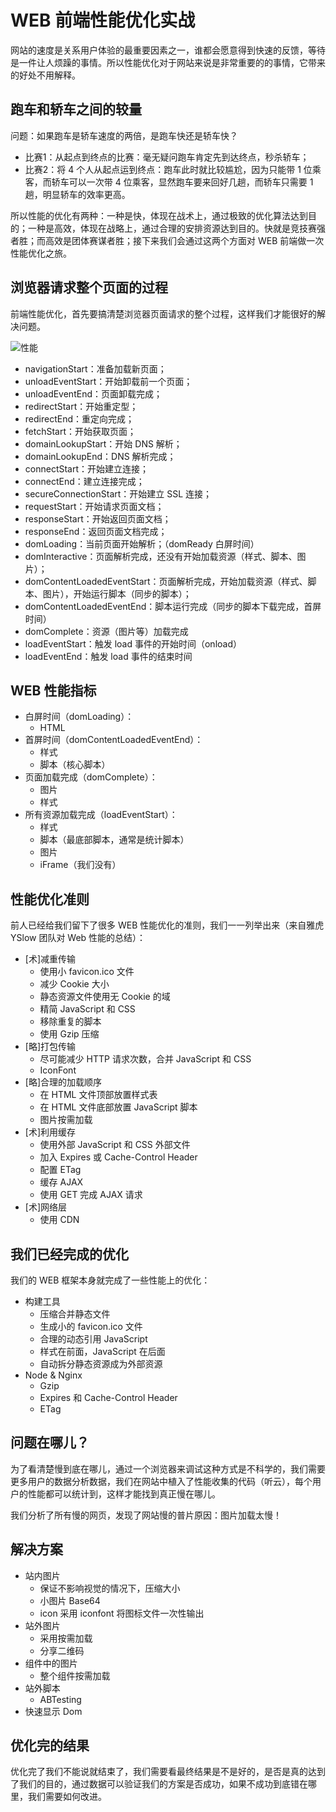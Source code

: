 # WEB 前端性能优化实战
网站的速度是关系用户体验的最重要因素之一，谁都会愿意得到快速的反馈，等待是一件让人烦躁的事情。所以性能优化对于网站来说是非常重要的的事情，它带来的好处不用解释。

## 跑车和轿车之间的较量
问题：如果跑车是轿车速度的两倍，是跑车快还是轿车快？

* 比赛1：从起点到终点的比赛：毫无疑问跑车肯定先到达终点，秒杀轿车；
* 比赛2：将 4 个人从起点运到终点：跑车此时就比较尴尬，因为只能带 1 位乘客，而轿车可以一次带 4 位乘客，显然跑车要来回好几趟，而轿车只需要 1 趟，明显轿车的效率更高。

所以性能的优化有两种：一种是快，体现在战术上，通过极致的优化算法达到目的；一种是高效，体现在战略上，通过合理的安排资源达到目的。快就是竞技赛强者胜；而高效是团体赛谋者胜；接下来我们会通过这两个方面对 WEB 前端做一次性能优化之旅。

## 浏览器请求整个页面的过程
前端性能优化，首先要搞清楚浏览器页面请求的整个过程，这样我们才能很好的解决问题。

![性能](../resources/images/h5-performance.png)

* navigationStart：准备加载新页面；
* unloadEventStart：开始卸载前一个页面；
* unloadEventEnd：页面卸载完成；
* redirectStart：开始重定型；
* redirectEnd：重定向完成；
* fetchStart：开始获取页面；
* domainLookupStart：开始 DNS 解析；
* domainLookupEnd：DNS 解析完成；
* connectStart：开始建立连接；
* connectEnd：建立连接完成；
* secureConnectionStart：开始建立 SSL 连接；
* requestStart：开始请求页面文档；
* responseStart：开始返回页面文档；
* responseEnd：返回页面文档完成；
* domLoading：当前页面开始解析；（domReady 白屏时间）
* domInteractive：页面解析完成，还没有开始加载资源（样式、脚本、图片）；
* domContentLoadedEventStart：页面解析完成，开始加载资源（样式、脚本、图片），开始运行脚本（同步的脚本）；
* domContentLoadedEventEnd：脚本运行完成（同步的脚本下载完成，首屏时间）
* domComplete：资源（图片等）加载完成
* loadEventStart：触发 load 事件的开始时间（onload）
* loadEventEnd：触发 load 事件的结束时间

## WEB 性能指标

* 白屏时间（domLoading）：
    * HTML
* 首屏时间（domContentLoadedEventEnd）：
    * 样式
    * 脚本（核心脚本）
* 页面加载完成（domComplete）：
    * 图片
    * 样式
* 所有资源加载完成（loadEventStart）：
    * 样式
    * 脚本（最底部脚本，通常是统计脚本）
    * 图片
    * iFrame（我们没有）

## 性能优化准则
前人已经给我们留下了很多 WEB 性能优化的准则，我们一一列举出来（来自雅虎 YSlow 团队对 Web 性能的总结）：

* [术]减重传输
    * 使用小 favicon.ico 文件
    * 减少 Cookie 大小
    * 静态资源文件使用无 Cookie 的域
    * 精简 JavaScript 和 CSS
    * 移除重复的脚本
    * 使用 Gzip 压缩
* [略]打包传输
    * 尽可能减少 HTTP 请求次数，合并 JavaScript 和 CSS
    * IconFont
* [略]合理的加载顺序
    * 在 HTML 文件顶部放置样式表
    * 在 HTML 文件底部放置 JavaScript 脚本
    * 图片按需加载
* [术]利用缓存
    * 使用外部 JavaScript 和 CSS 外部文件
    * 加入 Expires 或 Cache-Control Header
    * 配置 ETag
    * 缓存 AJAX
    * 使用 GET 完成 AJAX 请求
* [术]网络层
    * 使用 CDN

## 我们已经完成的优化
我们的 WEB 框架本身就完成了一些性能上的优化：

* 构建工具
    * 压缩合并静态文件
    * 生成小的 favicon.ico 文件
    * 合理的动态引用 JavaScript
    * 样式在前面，JavaScript 在后面
    * 自动拆分静态资源成为外部资源
* Node & Nginx
    * Gzip
    * Expires 和 Cache-Control Header
    * ETag

## 问题在哪儿？
为了看清楚慢到底在哪儿，通过一个浏览器来调试这种方式是不科学的，我们需要更多用户的数据分析数据，我们在网站中植入了性能收集的代码（听云），每个用户的性能都可以统计到，这样才能找到真正慢在哪儿。

我们分析了所有慢的网页，发现了网站慢的普片原因：图片加载太慢！

## 解决方案

* 站内图片
    * 保证不影响视觉的情况下，压缩大小
    * 小图片 Base64
    * icon 采用 iconfont 将图标文件一次性输出
* 站外图片
    * 采用按需加载
    * 分享二维码 
* 组件中的图片
    * 整个组件按需加载
* 站外脚本
	* ABTesting
* 快速显示 Dom

## 优化完的结果
优化完了我们不能说就结束了，我们需要看最终结果是不是好的，是否是真的达到了我们的目的，通过数据可以验证我们的方案是否成功，如果不成功到底错在哪里，我们需要如何改进。











